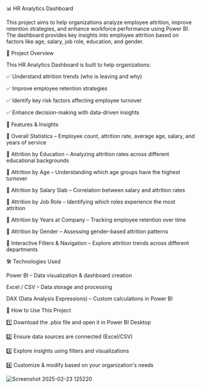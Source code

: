 📊 HR Analytics Dashboard

This project aims to help organizations analyze employee attrition, improve retention strategies, and enhance workforce performance using Power BI. The dashboard provides key insights into employee attrition based on factors like age, salary, job role, education, and gender.


🚀 Project Overview

This HR Analytics Dashboard is built to help organizations:

✅ Understand attrition trends (who is leaving and why)

✅ Improve employee retention strategies

✅ Identify key risk factors affecting employee turnover

✅ Enhance decision-making with data-driven insights



📌 Features & Insights



🔹 Overall Statistics – Employee count, attrition rate, average age, salary, and years of service

🔹 Attrition by Education – Analyzing attrition rates across different educational backgrounds

🔹 Attrition by Age – Understanding which age groups have the highest turnover

🔹 Attrition by Salary Slab – Correlation between salary and attrition rates

🔹 Attrition by Job Role – Identifying which roles experience the most attrition

🔹 Attrition by Years at Company – Tracking employee retention over time

🔹 Attrition by Gender – Assessing gender-based attrition patterns

🔹 Interactive Filters & Navigation – Explore attrition trends across different departments




🛠 Technologies Used


Power BI – Data visualization & dashboard creation

Excel / CSV – Data storage and processing

DAX (Data Analysis Expressions) – Custom calculations in Power BI




📖 How to Use This Project


1️⃣ Download the .pbix file and open it in Power BI Desktop

2️⃣ Ensure data sources are connected (Excel/CSV)

3️⃣ Explore insights using filters and visualizations

4️⃣ Customize & modify based on your organization's needs



![Screenshot 2025-02-23 125220](https://github.com/user-attachments/assets/777f4bd2-c6ba-4f67-858d-2a756a6c38f5)



